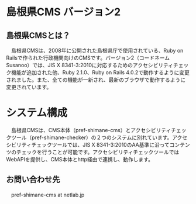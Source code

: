 # 島根県CMS バージョン2

## 島根県CMSとは？
　島根県CMSは、2008年に公開された島根県庁で使用されている、Ruby on Railsで作られた行政機関向けのCMSです。バージョン2（コードネーム Susanoo）では、JIS X 8341-3:2010に対応するためのアクセシビリティチェック機能が追加された他、Ruby 2.1.0、Ruby on Rails 4.0.2で動作するように変更されました。また、全ての機能が一新され、最新のブラウザで動作するように変更されています。

# システム構成
　島根県CMSは、CMS本体（pref-shimane-cms）とアクセシビリティチェックツール（pref-shimane-checker）の２つのシステムに別れています。アクセシビリティチェックツールでは、JIS X 8341-3:2010のAA基準に沿ってコンテンツのチェックを行うことが可能です。アクセシビリティチェックツールではWebAPIを提供し、CMS本体とhttp経由で連携し、動作します。

## お問い合わせ先
　pref-shimane-cms at netlab.jp
